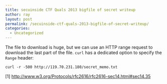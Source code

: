 ```yaml
---
title: secuinside CTF Quals 2013 bigfile of secret writeup
author: ray
layout: post
permalink: /secuinside-ctf-quals-2013-bigfile-of-secret-writeup/
categories:
  - Uncategorized
---
```

The file to download is huge, but we can use an HTTP range request to download the last part of the file. `curl` has a dedicated option to specify the `Range` header:

    curl -r -500 http://119.70.231.180/secret_memo.txt
    

[1] http://www.w3.org/Protocols/rfc2616/rfc2616-sec14.html#sec14.35